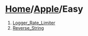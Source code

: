 # [Home](./../..)/[Apple](./..)/Easy
1. [Logger_Rate_Limiter](./Logger_Rate_Limiter.md)
2. [Reverse_String](./Reverse_String.md)
